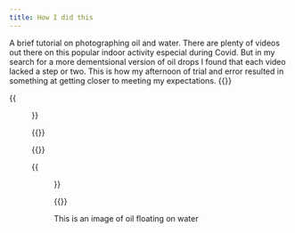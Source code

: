 ```yaml
---
title: How I did this
---
```

A brief tutorial on photographing oil and water.  There are plenty of videos out there on this popular indoor activity especial during Covid.  But in my search for a more dementsional version of oil drops I found that each video lacked a step or two.  This is how my afternoon of trial and error resulted in something at getting closer to meeting my expectations.
{{<gallery caption-effect="none">}}
  
  {{<figure 
    class="no-photoswipe"
    src="https://res.cloudinary.com/rama-llama/image/upload/v1610477974/Green_Oil_and_Water_ibxkv3.jpg">}}
  
{{</gallery >}}

{{<gallery caption-effect="none">}}
  
  {{<figure 
    class="no-photoswipe"
    src="https://res.cloudinary.com/rama-llama/image/upload/v1609692777/Oil_and_Water_uss0jw.jpg">}}
  
{{</gallery >}}

<p> This is an image of oil floating on water </p>

